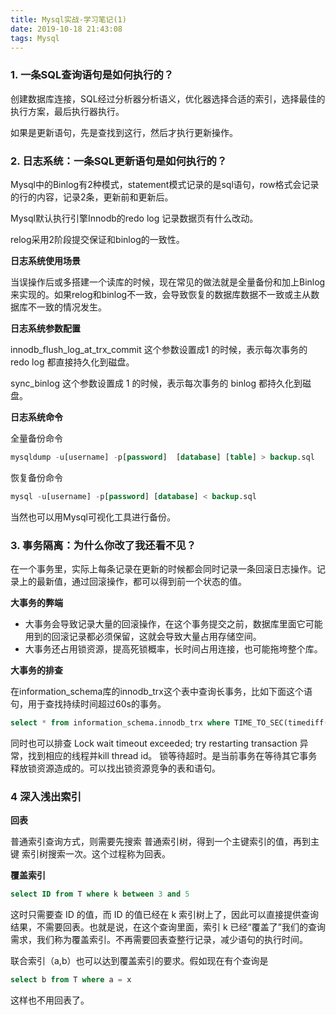 ```yaml
---
title: Mysql实战-学习笔记(1)
date: 2019-10-18 21:43:08
tags: Mysql
---
```


### 1. 一条SQL查询语句是如何执行的？

创建数据库连接，SQL经过分析器分析语义，优化器选择合适的索引，选择最佳的执行方案，最后执行器执行。

如果是更新语句，先是查找到这行，然后才执行更新操作。

### 2. 日志系统：一条SQL更新语句是如何执行的？

Mysql中的Binlog有2种模式，statement模式记录的是sql语句，row格式会记录的行的内容，记录2条，更新前和更新后。

Mysql默认执行引擎Innodb的redo log 记录数据页有什么改动。

relog采用2阶段提交保证和binlog的一致性。

**日志系统使用场景**

当误操作后或多搭建一个读库的时候，现在常见的做法就是全量备份和加上Binlog来实现的。如果relog和binlog不一致，会导致恢复的数据库数据不一致或主从数据库不一致的情况发生。

<!--more--> 

**日志系统参数配置**

innodb_flush_log_at_trx_commit 这个参数设置成1 的时候，表示每次事务的 redo log 都直接持久化到磁盘。

sync_binlog 这个参数设置成 1 的时候，表示每次事务的 binlog 都持久化到磁盘。

**日志系统命令**

全量备份命令

```sql
mysqldump -u[username] -p[password]  [database] [table] > backup.sql
```

恢复备份命令

```sql
mysql -u[username] -p[password] [database] < backup.sql
```

当然也可以用Mysql可视化工具进行备份。

### 3. 事务隔离：为什么你改了我还看不见？

在一个事务里，实际上每条记录在更新的时候都会同时记录一条回滚日志操作。记录上的最新值，通过回滚操作，都可以得到前一个状态的值。

**大事务的弊端**

- 大事务会导致记录大量的回滚操作，在这个事务提交之前，数据库里面它可能用到的回滚记录都必须保留，这就会导致大量占用存储空间。
- 大事务还占用锁资源，提高死锁概率，长时间占用连接，也可能拖垮整个库。

 **大事务的排查**

在information_schema库的innodb_trx这个表中查询长事务，比如下面这个语句，用于查找持续时间超过60s的事务。 

```sql
select * from information_schema.innodb_trx where TIME_TO_SEC(timediff(now(),trx_started))>60
```

同时也可以排查 Lock wait timeout exceeded; try restarting transaction 异常，找到相应的线程并kill thread id。 锁等待超时。是当前事务在等待其它事务释放锁资源造成的。可以找出锁资源竞争的表和语句。

### 4 深入浅出索引

**回表**

普通索引查询方式，则需要先搜索 普通索引树，得到一个主键索引的值，再到主键 索引树搜索一次。这个过程称为回表。

**覆盖索引**

```sql
select ID from T where k between 3 and 5
```

这时只需要查 ID 的值，而 ID 的值已经在 k 索引树上了，因此可以直接提供查询结果，不需要回表。也就是说，在这个查询里面，索引 k 已经“覆盖了”我们的查询需求，我们称为覆盖索引。不再需要回表查整行记录，减少语句的执行时间。

联合索引（a,b）也可以达到覆盖索引的要求。假如现在有个查询是

```sql
select b from T where a = x
```

这样也不用回表了。